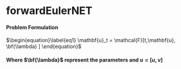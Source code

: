 # forwardEulerNET

#### Problem Formulation

$\begin{equation}\label{eq1}
    \mathbf{u}_t = \mathcal{F}[t,\mathbf{u}, \bf{\lambda} ]
\end{equation}$

#### Where $\bf{\lambda}$ represent the parameters and $\mathbf{u}=[u,v]$
